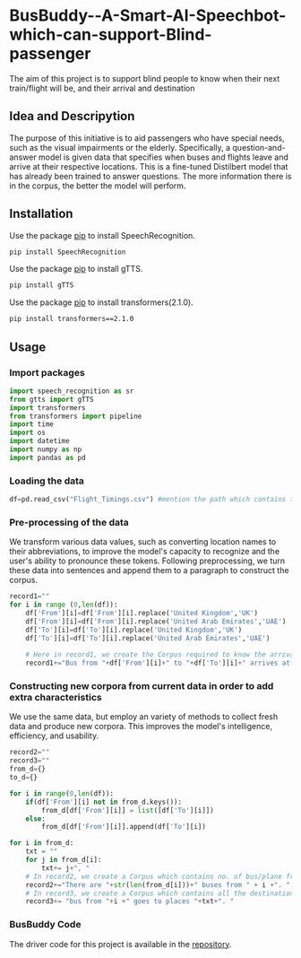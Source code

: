 # BusBuddy--A-Smart-AI-Speechbot-which-can-support-Blind-passenger
The aim of this project is to support blind people to know when their next train/flight will be, and their arrival and destination

## Idea and Descripytion

The purpose of this initiative is to aid passengers who have special needs, such as the visual impairments or the elderly.
Specifically, a question-and-answer model is given data that specifies when buses and flights leave and arrive at their respective locations. 
This is a fine-tuned Distilbert model that has already been trained to answer questions. The more information there is in the corpus, the better 
the model will perform.


## Installation

Use the package [pip](https://pypi.org/project/SpeechRecognition/) to install SpeechRecognition.

```bash
pip install SpeechRecognition
```
Use the package [pip](https://pypi.org/project/gTTS/) to install gTTS.

```bash
pip install gTTS
```
Use the package [pip](https://pypi.org/project/transformers/2.1.0/) to install transformers(2.1.0).

```bash
pip install transformers==2.1.0
```
## Usage
### Import packages

```python
import speech_recognition as sr
from gtts import gTTS
import transformers
from transformers import pipeline
import time
import os
import datetime
import numpy as np
import pandas as pd
```

### Loading the data
```python
df=pd.read_csv("Flight_Timings.csv") #mention the path which contains the downloaded CSV file

```
### Pre-processing of the data
We transform various data values, such as converting location names to their abbreviations, to improve the model's capacity to recognize and the user's ability to pronounce these tokens. Following preprocessing, we turn these data into sentences and append them to a paragraph to construct the corpus.
```python
record1=""
for i in range (0,len(df)):
    df['From'][i]=df['From'][i].replace('United Kingdom','UK')  
    df['From'][i]=df['From'][i].replace('United Arab Emirates','UAE')
    df['To'][i]=df['To'][i].replace('United Kingdom','UK')
    df['To'][i]=df['To'][i].replace('United Arab Emirates','UAE')
    
    # Here in record1, we create the Corpus required to know the arrival time, departure time of bus/plane from onne place to another
    record1+="Bus from "+df['From'][i]+" to "+df['To'][i]+" arrives at "+df['Arrival Time'][i]+" and departs at "+df['Departure Time'][i]+". "

```
### Constructing new corpora from current data in order to add extra characteristics
We use the same data, but employ an variety of methods to collect fresh data and produce new corpora. This improves the model's intelligence, efficiency, and usability.
```python
record2=""
record3=""
from_d={}
to_d={}

for i in range(0,len(df)):
    if(df['From'][i] not in from_d.keys()):
        from_d[df['From'][i]] = list([df['To'][i]])
    else:
        from_d[df['From'][i]].append(df['To'][i])

for i in from_d:
    txt = ""
    for j in from_d[i]:
        txt+= j+", "
    # In record2, we create a Corpus which contains no. of bus/plane from a place(destination)    
    record2+="There are "+str(len(from_d[i]))+" buses from " + i +". "
    # In record3, we create a Corpus which contains all the destinations of each bus/train
    record3+= "bus from "+i +" goes to places "+txt+". "
```
### BusBuddy Code
The driver code for this project is available in the [repository](https://github.com/jayasurya3012/BusBuddy--A-Smart-AI-Speechbot-which-can-support-Blind-passenger/blob/main/BusBuddy.ipynb).
